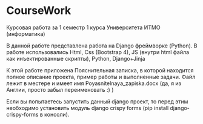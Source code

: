 # CourseWork
Курсовая работа за 1 семестр 1 курса Университета ИТМО (информатика)

В данной работе представлена работа на Django фреймворке (Python). В работе использовались Html, Css (Bootstrap 4), JS (внутри html файла как инъектированные скрипты), Python, Django+Jinja

К этой работе приложена Пояснительная записка, в которой находится полное описание проекта, пример работы и выполненные задачи. Файл лежит в местере и имеет имя Poyasnitelnaya_zapiska.docx (да, я из Англии, просто забыл переименовать :) )

Если вы попытаетесь запустить данный django проект, то перед этим необходимо установить модуль django crispy forms (pip install django-crispy-forms в консоли).
